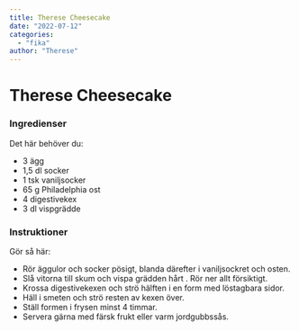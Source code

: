 ```yaml
---
title: Therese Cheesecake
date: "2022-07-12"
categories:
  - "fika"
author: "Therese"
---
```


# Therese Cheesecake

### Ingredienser

Det här behöver du:

- 3 ägg
- 1,5 dl socker
- 1 tsk vaniljsocker
- 65 g Philadelphia ost
- 4 digestivekex
- 3 dl vispgrädde

### Instruktioner

Gör så här:

- Rör äggulor och socker pösigt, blanda därefter i vaniljsockret och osten.
- Slå vitorna till skum och vispa grädden hårt . Rör ner allt försiktigt.
- Krossa digestivekexen och strö hälften i en form med löstagbara sidor.
- Häll i smeten och strö resten av kexen över.
- Ställ formen i frysen minst 4 timmar.
- Servera gärna med färsk frukt eller varm jordgubbssås.

